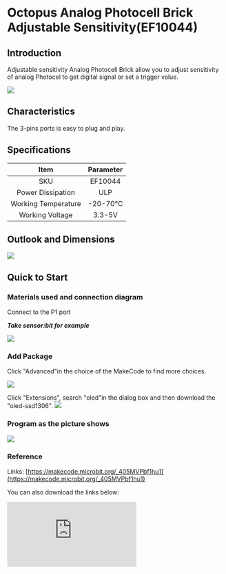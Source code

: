 ﻿# Octopus Analog Photocell Brick Adjustable Sensitivity(EF10044)

## Introduction

Adjustable sensitivity Analog Photocell Brick allow you to adjust sensitivity of analog Photocel to get digital signal or set a trigger value.

 ![](https://wiki-media-ef.oss-cn-hongkong.aliyuncs.com//images/nJi2xZe.jpg)



## Characteristics

 The 3-pins ports is easy to plug and play.

## Specifications


Item | Parameter
:-: | :-:
SKU|EF10044
Power Dissipation|ULP
Working Temperature|-20-70℃
Working Voltage|3.3-5V

## Outlook and Dimensions


 ![](https://wiki-media-ef.oss-cn-hongkong.aliyuncs.com//images/ZpGNMav.png)

## Quick to Start


### Materials used and connection diagram
 Connect to the P1 port

  ***Take sensor:bit for example***

![](https://wiki-media-ef.oss-cn-hongkong.aliyuncs.com//images/bYOBa9A.png)

### Add Package
Click "Advanced"in the choice of the MakeCode to find more choices.

![](https://wiki-media-ef.oss-cn-hongkong.aliyuncs.com//images/smtcNoB.png)

Click "Extensions", search "oled"in the dialog box and then download the "oled-ssd1306".
![](https://wiki-media-ef.oss-cn-hongkong.aliyuncs.com//images/VGSLRXB.png)

### Program as the picture shows
![](https://wiki-media-ef.oss-cn-hongkong.aliyuncs.com//images/afc0hr7.png)

### Reference

Links: [https://makecode.microbit.org/_405MVPbf1hu1](https://makecode.microbit.org/_405MVPbf1hu1)

You can also download the links below:


<div
    style={{
        position: 'relative',
        paddingBottom: '60%',
        overflow: 'hidden',
    }}
>
    <iframe
        src="https://makecode.microbit.org/_405MVPbf1hu1"
        frameborder="0"
        sandbox="allow-popups allow-forms allow-scripts allow-same-origin"
        style={{
            position: 'absolute',
            width: '100%',
            height: '100%',
        }}
    />
</div>


### Result
 The value of the illumination sensitivity is showing on the micro:bit.

## Relevant Cases


## Technique Files
